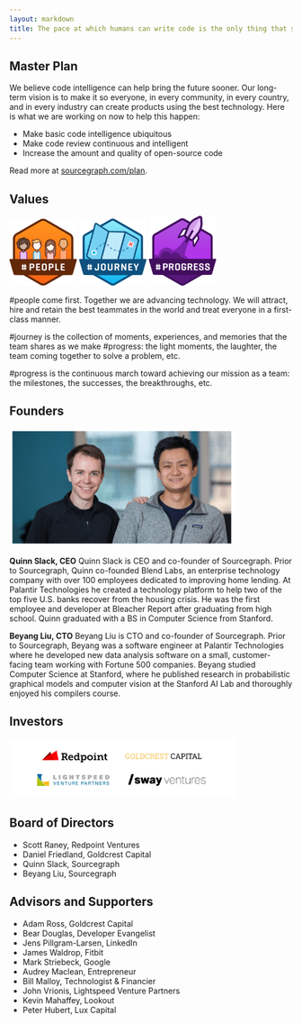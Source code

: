 ```yaml
---
layout: markdown
title: The pace at which humans can write code is the only thing that stands between us and flying cars, a habitat on Mars, and a cure for cancer 
---
```


## Master Plan 
We believe code intelligence can help bring the future sooner. Our long-term vision is to make it so everyone, in every community, in every country, and in every industry can create products using the best technology. Here is what we are working on now to help this happen:

* Make basic code intelligence ubiquitous
* Make code review continuous and intelligent
* Increase the amount and quality of open-source code

Read more at [sourcegraph.com/plan](/plan).

## Values
<img width="120px" src="assets/images/about-hash-people.png"> <img width="120px" src="assets/images/about-hash-journey.png"> <img width="120px" src="assets/images/about-hash-progress.png">

#people come first. Together we are advancing technology. We will attract, hire and retain the best teammates in the world and treat everyone in a first-class manner.

#journey is the collection of moments, experiences, and memories that the team shares as we make #progress: the light moments, the laughter, the team coming together to solve a problem, etc.

#progress is the continuous march toward achieving our mission as a team: the milestones, the successes, the breakthroughs, etc.

## Founders 

<img width="400px" src="assets/images/about-founders.png">

**Quinn Slack, CEO**
Quinn Slack is CEO and co-founder of Sourcegraph. Prior to Sourcegraph, Quinn co-founded Blend Labs, an enterprise technology company with over 100 employees dedicated to improving home lending. At Palantir Technologies he created a technology platform to help two of the top five U.S. banks recover from the housing crisis. He was the first employee and developer at Bleacher Report after graduating from high school. Quinn graduated with a BS in Computer Science from Stanford.

**Beyang Liu, CTO** 
Beyang Liu is CTO and co-founder of Sourcegraph. Prior to Sourcegraph, Beyang was a software engineer at Palantir Technologies where he developed new data analysis software on a small, customer-facing team working with Fortune 500 companies. Beyang studied Computer Science at Stanford, where he published research in probabilistic graphical models and computer vision at the Stanford AI Lab and thoroughly enjoyed his compilers course.

## Investors

<img width="400px" src="assets/images/about-investors.png">

## Board of Directors 

- Scott Raney, Redpoint Ventures
- Daniel Friedland, Goldcrest Capital
- Quinn Slack, Sourcegraph
- Beyang Liu, Sourcegraph

## Advisors and Supporters 

* Adam Ross, Goldcrest Capital
* Bear Douglas, Developer Evangelist
* Jens Pillgram-Larsen, LinkedIn
* James Waldrop, Fitbit
* Mark Striebeck, Google
* Audrey Maclean, Entrepreneur
* Bill Malloy, Technologist & Financier
* John Vrionis, Lightspeed Venture Partners
* Kevin Mahaffey, Lookout
* Peter Hubert, Lux Capital
